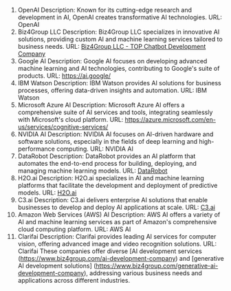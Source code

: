 1. OpenAI
Description: Known for its cutting-edge research and development in AI, OpenAI creates transformative AI technologies.
URL: OpenAI
2. Biz4Group LLC
Description: Biz4Group LLC specializes in innovative AI solutions, providing custom AI and machine learning services tailored to business needs.
URL: 	[Biz4Group LLC - TOP Chatbot Development Company](https://www.biz4group.com/chatbot-development-company) 
3. Google AI
Description: Google AI focuses on developing advanced machine learning and AI technologies, contributing to Google's suite of products.
URL: https://ai.google/
4. IBM Watson
Description: IBM Watson provides AI solutions for business processes, offering data-driven insights and automation.
URL: IBM Watson
5. Microsoft Azure AI
Description: Microsoft Azure AI offers a comprehensive suite of AI services and tools, integrating seamlessly with Microsoft's cloud platform.
URL: https://azure.microsoft.com/en-us/services/cognitive-services/
6. NVIDIA AI
Description: NVIDIA AI focuses on AI-driven hardware and software solutions, especially in the fields of deep learning and high-performance computing.
URL: NVIDIA AI
7. DataRobot
Description: DataRobot provides an AI platform that automates the end-to-end process for building, deploying, and managing machine learning models.
URL: [DataRobot](https://www.datarobot.com/)
8. H2O.ai
Description: H2O.ai specializes in AI and machine learning platforms that facilitate the development and deployment of predictive models.
URL: [H2O.ai](https://www.h2o.ai/)
9. C3.ai
Description: C3.ai delivers enterprise AI solutions that enable businesses to develop and deploy AI applications at scale.
URL: [C3.ai](https://www.c3.ai/)
10. Amazon Web Services (AWS) AI
Description: AWS AI offers a variety of AI and machine learning services as part of Amazon's comprehensive cloud computing platform.
URL: AWS AI
11. Clarifai
Description: Clarifai provides leading AI services for computer vision, offering advanced image and video recognition solutions.
URL: Clarifai
These companies offer diverse [AI development services (https://www.biz4group.com/ai-development-company) and  [generative AI development solutions] (https://www.biz4group.com/generative-ai-development-company), addressing various business needs and applications across different industries.
